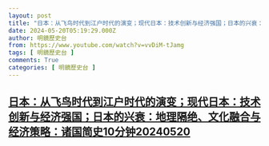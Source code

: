 ```yaml
---
layout: post
title: "日本：从飞鸟时代到江户时代的演变；现代日本：技术创新与经济强国；日本的兴衰：地理隔绝、文化融合与经济策略：诸国简史10分钟20240520"
date: 2024-05-20T05:19:29.000Z
author: 明鏡歷史台
from: https://www.youtube.com/watch?v=vvDiM-tJamg
tags: [ 明鏡歷史台 ]
comments: True
categories: [ 明鏡歷史台 ]
---
```

<!--1716182369000-->
[日本：从飞鸟时代到江户时代的演变；现代日本：技术创新与经济强国；日本的兴衰：地理隔绝、文化融合与经济策略：诸国简史10分钟20240520](https://www.youtube.com/watch?v=vvDiM-tJamg)
------

<div>

</div>
